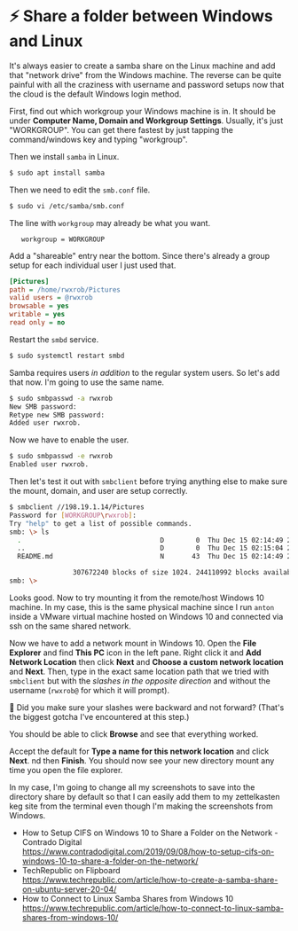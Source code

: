 # ⚡ Share a folder between Windows and Linux

It's always easier to create a samba share on the Linux machine and add that "network drive" from the Windows machine. The reverse can be quite painful with all the craziness with username and password setups now that the cloud is the default Windows login method.

First, find out which workgroup your Windows machine is in. It should be under **Computer Name, Domain and Workgroup Settings**. Usually, it's just "WORKGROUP". You can get there fastest by just tapping the command/windows key and typing "workgroup".

Then we install `samba` in Linux.

```sh
$ sudo apt install samba
```

Then we need to edit the `smb.conf` file.

```sh
$ sudo vi /etc/samba/smb.conf
```

The line with `workgroup` may already be what you want.

```
   workgroup = WORKGROUP
```

Add a "shareable" entry near the bottom. Since there's already a group setup for each individual user I just used that.

```ini
[Pictures]
path = /home/rwxrob/Pictures
valid users = @rwxrob
browsable = yes
writable = yes
read only = no
```

Restart the `smbd` service.

```sh
$ sudo systemctl restart smbd
```

Samba requires users *in addition* to the regular system users. So let's add that now. I'm going to use the same name.

```sh
$ sudo smbpasswd -a rwxrob
New SMB password:
Retype new SMB password:
Added user rwxrob.
```

Now we have to enable the user.

```sh
$ sudo smbpasswd -e rwxrob
Enabled user rwxrob.
```

Then let's test it out with `smbclient` before trying anything else to make sure the mount, domain, and user are setup correctly.

```sh
$ smbclient //198.19.1.14/Pictures
Password for [WORKGROUP\rwxrob]:
Try "help" to get a list of possible commands.
smb: \> ls
  .                                   D        0  Thu Dec 15 02:14:49 2022
  ..                                  D        0  Thu Dec 15 02:15:04 2022
  README.md                           N       43  Thu Dec 15 02:14:49 2022

                307672240 blocks of size 1024. 244110992 blocks available
smb: \>
```

Looks good. Now to try mounting it from the remote/host Windows 10 machine. In my case, this is the same physical machine since I run `anton` inside a VMware virtual machine hosted on Windows 10 and connected via ssh on the same shared network.

Now we have to add a network mount in Windows 10. Open the **File Explorer** and find **This PC** icon in the left pane. Right click it and **Add Network Location** then click **Next** and **Choose a custom network location** and **Next**. Then, type in the exact same location path that we tried with `smbclient` but with the *slashes in the opposite direction* and without the username (`rwxrob@` for which it will prompt).

🤚 Did you make sure your slashes were backward and not forward? (That's the biggest gotcha I've encountered at this step.)

You should be able to click **Browse** and see that everything worked.

Accept the default for **Type a name for this network location** and click **Next**.
nd then **Finish**. You should now see your new directory mount any time you open the file explorer.

In my case, I'm going to change all my screenshots to save into the directory share by default so that I can easily add them to my zettelkasten keg site from the terminal even though I'm making the screenshots from Windows.

* How to Setup CIFS on Windows 10 to Share a Folder on the Network - Contrado Digital  
  <https://www.contradodigital.com/2019/09/08/how-to-setup-cifs-on-windows-10-to-share-a-folder-on-the-network/>
* TechRepublic on Flipboard  
  <https://www.techrepublic.com/article/how-to-create-a-samba-share-on-ubuntu-server-20-04/>
* How to Connect to Linux Samba Shares from Windows 10  
  <https://www.techrepublic.com/article/how-to-connect-to-linux-samba-shares-from-windows-10/>
